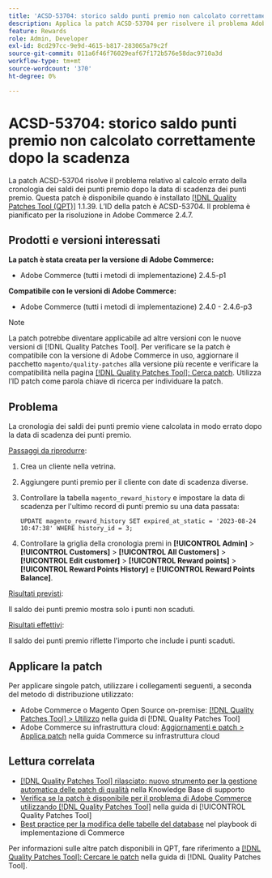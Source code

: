 ```yaml
---
title: 'ACSD-53704: storico saldo punti premio non calcolato correttamente dopo la scadenza'
description: Applica la patch ACSD-53704 per risolvere il problema Adobe Commerce per cui la cronologia dei saldi dei punti premio viene calcolata in modo errato dopo la data di scadenza dei punti premio.
feature: Rewards
role: Admin, Developer
exl-id: 8cd297cc-9e9d-4615-b817-283065a79c2f
source-git-commit: 011a6f46f76029eaf67f172b576e58dac9710a3d
workflow-type: tm+mt
source-wordcount: '370'
ht-degree: 0%

---
```


# ACSD-53704: storico saldo punti premio non calcolato correttamente dopo la scadenza

La patch ACSD-53704 risolve il problema relativo al calcolo errato della cronologia dei saldi dei punti premio dopo la data di scadenza dei punti premio. Questa patch è disponibile quando è installato [[!DNL Quality Patches Tool (QPT)]](https://experienceleague.adobe.com/en/docs/commerce-operations/tools/quality-patches-tool/quality-patches-tool-to-self-serve-quality-patches) 1.1.39. L’ID della patch è ACSD-53704. Il problema è pianificato per la risoluzione in Adobe Commerce 2.4.7.

## Prodotti e versioni interessati

**La patch è stata creata per la versione di Adobe Commerce:**

* Adobe Commerce (tutti i metodi di implementazione) 2.4.5-p1

**Compatibile con le versioni di Adobe Commerce:**

* Adobe Commerce (tutti i metodi di implementazione) 2.4.0 - 2.4.6-p3

>[!NOTE]
>
>La patch potrebbe diventare applicabile ad altre versioni con le nuove versioni di [!DNL Quality Patches Tool]. Per verificare se la patch è compatibile con la versione di Adobe Commerce in uso, aggiornare il pacchetto `magento/quality-patches` alla versione più recente e verificare la compatibilità nella pagina [[!DNL Quality Patches Tool]: Cerca patch](https://experienceleague.adobe.com/tools/commerce-quality-patches/index.html). Utilizza l’ID patch come parola chiave di ricerca per individuare la patch.

## Problema

La cronologia dei saldi dei punti premio viene calcolata in modo errato dopo la data di scadenza dei punti premio.

<u>Passaggi da riprodurre</u>:

1. Crea un cliente nella vetrina.
1. Aggiungere punti premio per il cliente con date di scadenza diverse.
1. Controllare la tabella `magento_reward_history` e impostare la data di scadenza per l&#39;ultimo record di punti premio su una data passata:

   ```
   UPDATE magento_reward_history SET expired_at_static = '2023-08-24 10:47:38' WHERE history_id = 3;
   ```

1. Controllare la griglia della cronologia premi in **[!UICONTROL Admin]** > **[!UICONTROL Customers]** > **[!UICONTROL All Customers]** > **[!UICONTROL Edit customer]** > **[!UICONTROL Reward points]** > **[!UICONTROL Reward Points History]** e **[!UICONTROL Reward Points Balance]**.

<u>Risultati previsti</u>:

Il saldo dei punti premio mostra solo i punti non scaduti.

<u>Risultati effettivi</u>:

Il saldo dei punti premio riflette l&#39;importo che include i punti scaduti.

## Applicare la patch

Per applicare singole patch, utilizzare i collegamenti seguenti, a seconda del metodo di distribuzione utilizzato:

* Adobe Commerce o Magento Open Source on-premise: [[!DNL Quality Patches Tool] > Utilizzo](/help/tools/quality-patches-tool/usage.md) nella guida di [!DNL Quality Patches Tool]
* Adobe Commerce su infrastruttura cloud: [Aggiornamenti e patch > Applica patch](https://experienceleague.adobe.com/docs/commerce-cloud-service/user-guide/develop/upgrade/apply-patches.html) nella guida Commerce su infrastruttura cloud

## Lettura correlata

* [[!DNL Quality Patches Tool] rilasciato: nuovo strumento per la gestione automatica delle patch di qualità](https://experienceleague.adobe.com/en/docs/commerce-operations/tools/quality-patches-tool/quality-patches-tool-to-self-serve-quality-patches) nella Knowledge Base di supporto
* [Verifica se la patch è disponibile per il problema di Adobe Commerce utilizzando  [!DNL Quality Patches Tool]](/help/tools/quality-patches-tool/patches-available-in-qpt/check-patch-for-magento-issue-with-magento-quality-patches.md) nella guida di [!UICONTROL Quality Patches Tool]
* [Best practice per la modifica delle tabelle del database](https://experienceleague.adobe.com/en/docs/commerce-operations/implementation-playbook/best-practices/development/modifying-core-and-third-party-tables#why-adobe-recommends-avoiding-modifications) nel playbook di implementazione di Commerce

Per informazioni sulle altre patch disponibili in QPT, fare riferimento a [[!DNL Quality Patches Tool]: Cercare le patch](https://experienceleague.adobe.com/tools/commerce-quality-patches/index.html) nella guida di [!DNL Quality Patches Tool].
